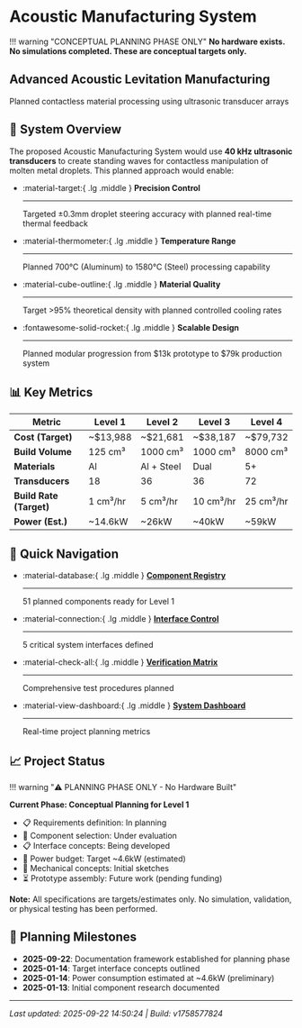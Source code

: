 # Acoustic Manufacturing System

!!! warning "CONCEPTUAL PLANNING PHASE ONLY"
    **No hardware exists. No simulations completed. These are conceptual targets only.**

<div class="hero-section">
<h2>Advanced Acoustic Levitation Manufacturing</h2>
<p>Planned contactless material processing using ultrasonic transducer arrays</p>
</div>

## 🎯 System Overview

The proposed Acoustic Manufacturing System would use **40 kHz ultrasonic transducers** to create standing waves for contactless manipulation of molten metal droplets. This planned approach would enable:

<div class="grid cards" markdown>

-   :material-target:{ .lg .middle } **Precision Control**

    ---

    Targeted ±0.3mm droplet steering accuracy with planned real-time thermal feedback

-   :material-thermometer:{ .lg .middle } **Temperature Range**

    ---

    Planned 700°C (Aluminum) to 1580°C (Steel) processing capability

-   :material-cube-outline:{ .lg .middle } **Material Quality**

    ---

    Target >95% theoretical density with planned controlled cooling rates

-   :fontawesome-solid-rocket:{ .lg .middle } **Scalable Design**

    ---

    Planned modular progression from $13k prototype to $79k production system

</div>

## 📊 Key Metrics

| Metric | Level 1 | Level 2 | Level 3 | Level 4 |
|--------|---------|---------|---------|---------|
| **Cost (Target)** | ~$13,988 | ~$21,681 | ~$38,187 | ~$79,732 |
| **Build Volume** | 125 cm³ | 1000 cm³ | 1000 cm³ | 8000 cm³ |
| **Materials** | Al | Al + Steel | Dual | 5+ |
| **Transducers** | 18 | 36 | 36 | 72 |
| **Build Rate (Target)** | 1 cm³/hr | 5 cm³/hr | 10 cm³/hr | 25 cm³/hr |
| **Power (Est.)** | ~14.6kW | ~26kW | ~40kW | ~59kW |

## 🚀 Quick Navigation

<div class="grid cards" markdown>

- :material-database:{ .lg .middle } **[Component Registry](components/index.md)**

    ---
    
    51 planned components ready for Level 1

- :material-connection:{ .lg .middle } **[Interface Control](icds/index.md)**

    ---
    
    5 critical system interfaces defined

- :material-check-all:{ .lg .middle } **[Verification Matrix](verification/matrix.md)**

    ---
    
    Comprehensive test procedures planned

- :material-view-dashboard:{ .lg .middle } **[System Dashboard](dashboard.md)**

    ---
    
    Real-time project planning metrics

</div>

## 📈 Project Status

!!! warning "⚠️ PLANNING PHASE ONLY - No Hardware Built"

**Current Phase: Conceptual Planning for Level 1**
- 📋 Requirements definition: In planning
- 📝 Component selection: Under evaluation  
- 📋 Interface concepts: Being developed
- 🎯 Power budget: Target ~4.6kW (estimated)
- 📝 Mechanical concepts: Initial sketches
- ⏳ Prototype assembly: Future work (pending funding)

**Note:** All specifications are targets/estimates only. No simulation, validation, or physical testing has been performed.

## 🔗 Planning Milestones

- **2025-09-22**: Documentation framework established for planning phase
- **2025-01-14**: Target interface concepts outlined  
- **2025-01-14**: Power consumption estimated at ~4.6kW (preliminary)
- **2025-01-13**: Initial component research documented

---

*Last updated: 2025-09-22 14:50:24 | Build: v1758577824*

